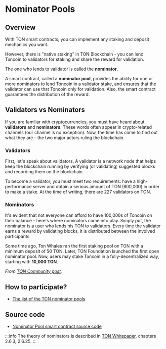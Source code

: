 # Nominator Pools

## Overview 

With TON smart contracts, you can implement any staking and deposit mechanics you want.

However, there is "native staking" in TON Blockchain - you can lend Toncoin to validators for staking and share the reward for validation.

The one who lends to validator is called the **nominator**.

A smart contract, called a **nominator pool**, provides the ability for one or more nominators to lend Toncoin in a validator stake, and ensures that the validator can use that Toncoin only for validation. Also, the smart contract guarantees the distribution of the reward.


## Validators vs Nominators

If you are familiar with cryptocurrencies, you must have heard about **validators** and **nominators**. These words often appear in crypto-related channels (our channel is no exception). Now, the time has come to find out what they are – the two major actors ruling the blockchain.

### Validators

First, let's speak about validators. A validator is a network node that helps keep the blockchain running by verifying (or validating) suggested blocks and recording them on the blockchain.

To become a validator, you must meet two requirements: have a high-performance server and obtain a serious amount of TON (600,000) in order to make a stake. At the time of writing, there are 227 validators on TON.

### Nominators

It's evident that not everyone can afford to have 100,000s of Toncoin on their balance – here's where nominators come into play. Simply put, the nominator is a user who lends his TON to validators. Every time the validator earns a reward by validating blocks, it is distributed between the involved participants.

Some time ago, Ton Whales ran the first staking pool on TON with a minimum deposit of 50 TON. Later, TON Foundation launched the first open nominator pool. Now, users may stake Toncoin in a fully-decentralized way, starting with **10,000 TON**.

_From [TON Community post](https://t.me/toncoin/543)._

## How to participate?

* [The list of the TON nominator pools](https://tonvalidators.org/)

## Source code

* [Nominator Pool smart contract source code](https://github.com/ton-blockchain/nominator-pool)

:::info
The theory of nominators is described in [TON Whitepaper](https://docs.ton.org/ton.pdf), chapters 2.6.3, 2.6.25.
:::
